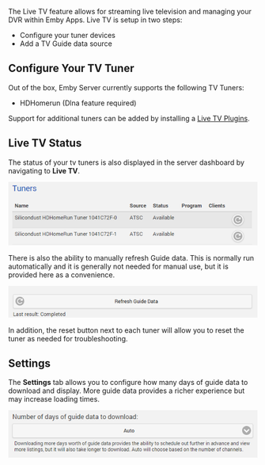The Live TV feature allows for streaming live television and managing your DVR within Emby Apps. Live TV is setup in two steps:

* Configure your tuner devices
* Add a TV Guide data source

## Configure Your TV Tuner

Out of the box, Emby Server currently supports the following TV Tuners:

* HDHomerun (Dlna feature required)

Support for additional tuners can be added by installing a [Live TV Plugins](Live-TV-Plugins).

## Live TV Status

The status of your tv tuners is also displayed in the server dashboard by navigating to **Live TV**.

![](images/server/livetv3.png)

There is also the ability to manually refresh Guide data. This is normally run automatically and it is generally not needed for manual use, but it is provided here as a convenience.

![](images/server/livetv2.png)

In addition, the reset button next to each tuner will allow you to reset the tuner as needed for troubleshooting.

## Settings

The **Settings** tab allows you to configure how many days of guide data to download and display. More guide data provides a richer experience but may increase loading times.

![](images/server/livetv4.png)